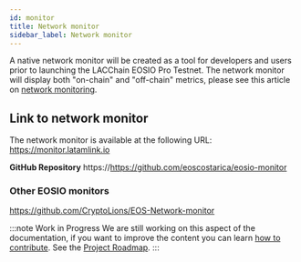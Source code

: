 ```yaml
---
id: monitor
title: Network monitor
sidebar_label: Network monitor
---
```


A native network monitor will be created as a tool for developers and users prior to launching the LACChain EOSIO Pro Testnet. The network monitor will display both "on-chain" and "off-chain" metrics, please see this article on [network monitoring](../testnet/monitoring).

## Link to network monitor
The network monitor is available at the following URL: https://monitor.latamlink.io

**GitHub Repository** https://https://github.com/eoscostarica/eosio-monitor
 
### Other EOSIO monitors

https://github.com/CryptoLions/EOS-Network-monitor

:::note Work in Progress
We are still working on this aspect of the documentation, if you want to improve the content you can learn [how to contribute](../guides/contribute). See the [Project Roadmap](../testnet/roadmap).
:::